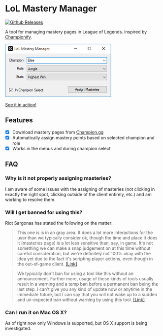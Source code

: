 LoL Mastery Manager
===================

[![Github Releases](https://img.shields.io/github/downloads/maxdeviant/lol-mastery-manager/latest/total.svg?style=flat-square)](https://github.com/maxdeviant/lol-mastery-manager/releases/latest)

A tool for managing mastery pages in League of Legends. Inspired by [Championify](https://github.com/dustinblackman/Championify).

![A pretty screenshot.](Screenshot.png)

[See it in action!](https://raw.githubusercontent.com/maxdeviant/lol-mastery-manager/master/Example%201%20-%20Menu.gif)

Features
--------
- [x] Download mastery pages from [Champion.gg](http://champion.gg/)
- [x] Automatically assign mastery points based on selected champion and role
- [x] Works in the menus and during champion select

FAQ
---

### Why is it not properly assigning masteries?
I am aware of some issues with the assigning of masteries (not clicking in exactly the right spot, clicking outside of the client entirely, etc.) and am working to resolve them.

### Will I get banned for using this?
Riot Sargonas has stated the following on the matter:

>This one is is in an gray area. It does a lot more interactions for the user than we typically consider ok, though the time and place it does it (masteries page) is a lot less sensitive than, say, in game.
It's not something we can make a snap judgement on at this time without careful consideration, but we're definitely not 100% okay with the idea yet due to the fact it's scripting player actions, even though in the out-of-game client. [[Link]](https://www.reddit.com/r/leagueoflegends/comments/3oeb8q/just_made_a_tool_for_automatically_creating/cvx7hm3)

>We typically don't ban for using a tool like this without an announcement. Further more, usage of these kinds of tools usually result in a warning and a temp ban before a permanent ban being the last step.
I can't give you any kind of update now or anytime in the immediate future, but I can say that you will not wake up to a sudden and un-expected ban without warning by using this tool. [[Link]](https://www.reddit.com/r/leagueoflegends/comments/3oeb8q/just_made_a_tool_for_automatically_creating/cw03o71)

### Can I run it on Mac OS X?
As of right now only Windows is supported, but OS X support is being investigated.
